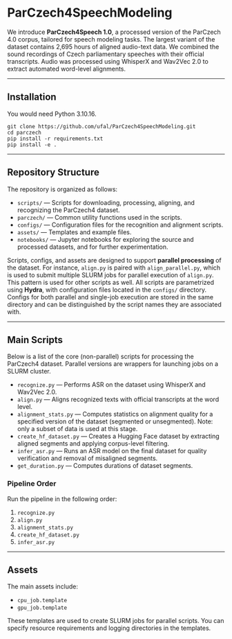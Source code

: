 # ParCzech4SpeechModeling

We introduce **ParCzech4Speech 1.0**, a processed version of the ParCzech 4.0 corpus, tailored for speech modeling tasks. The largest variant of the dataset contains 2,695 hours of aligned audio-text data. We combined the sound recordings of Czech parliamentary speeches with their official transcripts. Audio was processed using WhisperX and Wav2Vec 2.0 to extract automated word-level alignments.

---

## Installation

You would need Python 3.10.16.

```
git clone https://github.com/ufal/ParCzech4SpeechModeling.git
cd parczech
pip install -r requirements.txt
pip install -e .
```
---

## Repository Structure

The repository is organized as follows:

- `scripts/` — Scripts for downloading, processing, aligning, and recognizing the ParCzech4 dataset.
- `parczech/` — Common utility functions used in the scripts.
- `configs/` — Configuration files for the recognition and alignment scripts.
- `assets/` — Templates and example files.
- `notebooks/` — Jupyter notebooks for exploring the source and processed datasets, and for further experimentation.

Scripts, configs, and assets are designed to support **parallel processing** of the dataset. For instance, `align.py` is paired with `align_parallel.py`, which is used to submit multiple SLURM jobs for parallel execution of `align.py`. This pattern is used for other scripts as well. All scripts are parametrized using **Hydra**, with configuration files located in the `configs/` directory. Configs for both parallel and single-job execution are stored in the same directory and can be distinguished by the script names they are associated with.

---

## Main Scripts

Below is a list of the core (non-parallel) scripts for processing the ParCzech4 dataset. Parallel versions are wrappers for launching jobs on a SLURM cluster.

- `recognize.py` — Performs ASR on the dataset using WhisperX and Wav2Vec 2.0.
- `align.py` — Aligns recognized texts with official transcripts at the word level.
- `alignment_stats.py` — Computes statistics on alignment quality for a specified version of the dataset (segmented or unsegmented). Note: only a subset of data is used at this stage.
- `create_hf_dataset.py` — Creates a Hugging Face dataset by extracting aligned segments and applying corpus-level filtering.
- `infer_asr.py` — Runs an ASR model on the final dataset for quality verification and removal of misaligned segments.
- `get_duration.py` — Computes durations of dataset segments.

### Pipeline Order

Run the pipeline in the following order:

1. `recognize.py`
2. `align.py`
3. `alignment_stats.py`
4. `create_hf_dataset.py`
5. `infer_asr.py`

---

## Assets

The main assets include:

- `cpu_job.template`
- `gpu_job.template`

These templates are used to create SLURM jobs for parallel scripts. You can specify resource requirements and logging directories in the templates.


